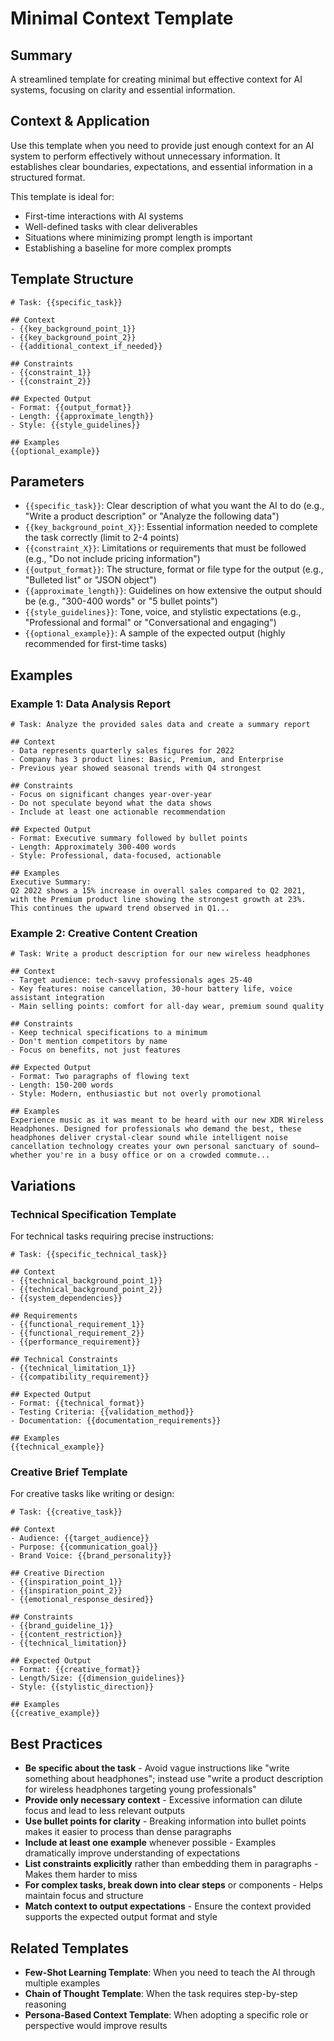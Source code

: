 # Minimal Context Template

## Summary
A streamlined template for creating minimal but effective context for AI systems, focusing on clarity and essential information.
## Context & Application
Use this template when you need to provide just enough context for an AI system to perform effectively without unnecessary information. It establishes clear boundaries, expectations, and essential information in a structured format.

This template is ideal for:
- First-time interactions with AI systems
- Well-defined tasks with clear deliverables
- Situations where minimizing prompt length is important
- Establishing a baseline for more complex prompts

## Template Structure

```
# Task: {{specific_task}}

## Context
- {{key_background_point_1}}
- {{key_background_point_2}}
- {{additional_context_if_needed}}

## Constraints
- {{constraint_1}}
- {{constraint_2}}

## Expected Output
- Format: {{output_format}}
- Length: {{approximate_length}}
- Style: {{style_guidelines}}

## Examples
{{optional_example}}
```

## Parameters

- `{{specific_task}}`: Clear description of what you want the AI to do (e.g., "Write a product description" or "Analyze the following data")
- `{{key_background_point_X}}`: Essential information needed to complete the task correctly (limit to 2-4 points)
- `{{constraint_X}}`: Limitations or requirements that must be followed (e.g., "Do not include pricing information")
- `{{output_format}}`: The structure, format or file type for the output (e.g., "Bulleted list" or "JSON object")
- `{{approximate_length}}`: Guidelines on how extensive the output should be (e.g., "300-400 words" or "5 bullet points")
- `{{style_guidelines}}`: Tone, voice, and stylistic expectations (e.g., "Professional and formal" or "Conversational and engaging")
- `{{optional_example}}`: A sample of the expected output (highly recommended for first-time tasks)

## Examples

### Example 1: Data Analysis Report

```
# Task: Analyze the provided sales data and create a summary report

## Context
- Data represents quarterly sales figures for 2022
- Company has 3 product lines: Basic, Premium, and Enterprise
- Previous year showed seasonal trends with Q4 strongest

## Constraints
- Focus on significant changes year-over-year
- Do not speculate beyond what the data shows
- Include at least one actionable recommendation

## Expected Output
- Format: Executive summary followed by bullet points
- Length: Approximately 300-400 words
- Style: Professional, data-focused, actionable

## Examples
Executive Summary:
Q2 2022 shows a 15% increase in overall sales compared to Q2 2021, with the Premium product line showing the strongest growth at 23%. This continues the upward trend observed in Q1...
```

### Example 2: Creative Content Creation

```
# Task: Write a product description for our new wireless headphones

## Context
- Target audience: tech-savvy professionals ages 25-40
- Key features: noise cancellation, 30-hour battery life, voice assistant integration
- Main selling points: comfort for all-day wear, premium sound quality

## Constraints
- Keep technical specifications to a minimum
- Don't mention competitors by name
- Focus on benefits, not just features

## Expected Output
- Format: Two paragraphs of flowing text
- Length: 150-200 words
- Style: Modern, enthusiastic but not overly promotional

## Examples
Experience music as it was meant to be heard with our new XDR Wireless Headphones. Designed for professionals who demand the best, these headphones deliver crystal-clear sound while intelligent noise cancellation technology creates your own personal sanctuary of sound—whether you're in a busy office or on a crowded commute...
```

## Variations

### Technical Specification Template
For technical tasks requiring precise instructions:

```
# Task: {{specific_technical_task}}

## Context
- {{technical_background_point_1}}
- {{technical_background_point_2}}
- {{system_dependencies}}

## Requirements
- {{functional_requirement_1}}
- {{functional_requirement_2}}
- {{performance_requirement}}

## Technical Constraints
- {{technical_limitation_1}}
- {{compatibility_requirement}}

## Expected Output
- Format: {{technical_format}}
- Testing Criteria: {{validation_method}}
- Documentation: {{documentation_requirements}}

## Examples
{{technical_example}}
```

### Creative Brief Template
For creative tasks like writing or design:

```
# Task: {{creative_task}}

## Context
- Audience: {{target_audience}}
- Purpose: {{communication_goal}}
- Brand Voice: {{brand_personality}}

## Creative Direction
- {{inspiration_point_1}}
- {{inspiration_point_2}}
- {{emotional_response_desired}}

## Constraints
- {{brand_guideline_1}}
- {{content_restriction}}
- {{technical_limitation}}

## Expected Output
- Format: {{creative_format}}
- Length/Size: {{dimension_guidelines}}
- Style: {{stylistic_direction}}

## Examples
{{creative_example}}
```

## Best Practices

- **Be specific about the task** - Avoid vague instructions like "write something about headphones"; instead use "write a product description for wireless headphones targeting young professionals"
- **Provide only necessary context** - Excessive information can dilute focus and lead to less relevant outputs
- **Use bullet points for clarity** - Breaking information into bullet points makes it easier to process than dense paragraphs
- **Include at least one example** whenever possible - Examples dramatically improve understanding of expectations
- **List constraints explicitly** rather than embedding them in paragraphs - Makes them harder to miss
- **For complex tasks, break down into clear steps** or components - Helps maintain focus and structure
- **Match context to output expectations** - Ensure the context provided supports the expected output format and style

## Related Templates

- **Few-Shot Learning Template**: When you need to teach the AI through multiple examples
- **Chain of Thought Template**: When the task requires step-by-step reasoning
- **Persona-Based Context Template**: When adopting a specific role or perspective would improve results
